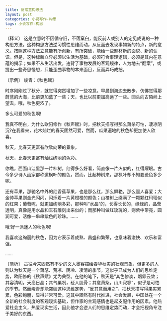 ```yaml
---
title: 反常意构思法
layout: post
categories: 小说写作-构思
tags: 小说写作-构思
---
```


〔释义〕 这是立意时不因循守旧，不落窠臼，能反前人或别人的定见成说的一种构思方法。这种构思方法逆习惯性思维而动，从反面去发现事物新的特点，新的意义。按照这种方法立意能有所创新，有所突破，能给一些题材新的面貌、新的认识。但是，这种标新立异必须以生活为基础，必须符合事理逻辑，必须是其内在意蕴的揭示；如果不从生活出发，违背了事物发展的客观规律，人为地去“翻案”，或提出一些奇思怪想，只能歪曲事物的本来面目，反而弄巧成拙。

〔示例〕 峻青：《秋色赋》

时序刚刚过了秋分，就觉得突然增加了一些凉意。早晨到海边去散步，仿佛觉得那蔚蓝的大海，比前更加蓝了一些；天，也比以前更加高远了一些。回头向古陌岭上望去，哦，秋色更浓了。

多么可爱的秋色啊!

我真不明白，为什么欧阳修作《秋声赋》时，把秋天描写得那么萧杀可怕，凄凉阴沉?在我看来，花木灿烂的春天固然可爱，然而，瓜果遍地的秋色却更加使人欣喜。

秋天，比春天更富有欣欣向荣的景象。

秋天，比春天更富有灿烂绚丽的色彩。

你瞧，西面山洼里那一片柿树，红得多么好看，简直像一片火似的，红得耀眼。古今多少诗人画家都称道枫叶的颜色，然而，比起柿树来，那枫叶却不知要逊色多少呢。

还有苹果，那驰名中外的红香蕉苹果，也是那么红，那么鲜艳，那么逗人喜爱；大金帅苹果则金光闪闪，闪烁着一片黄橙橙的颜色；山楂树上缀满了一颗颗红玛瑙似的红果；葡萄呢，就更加绚丽多彩，那种叫“水晶”的，长得长长的，绿绿的，晶莹透明，真像是用水晶和玉石雕刻出来似的；而那种叫做红玫瑰的，则紫中带亮，圆润可爱，活像一串串紫色的珍珠。……

哦!好一派迷人的秋色啊!

我喜欢这绚丽的秋色，因为它表示着成熟、昌盛和繁荣，也意味着渝快、欢乐和富强。

……

〔简析〕 古往今来固然有不少的文人墨客描绘春华秋实的壮观景象，但更多的人则认为秋天是一个萧瑟、荒凉、阴冷、凄清的季节，这似乎已成为人们的思维定势，欧阳修的《秋声赋》尤为典型。在他的笔下，秋天是“其色惨淡，烟霏云敛；其容清明，天高日晶；其气栗冽，砭人肌骨；其意萧条，山川寂寥”，似乎是可怕的季节。然而峻青却能突破这种思维定势，“反其意而用之”，把秋天描写得果实累累，色彩绚丽，显得非常可爱。这其中固然有时代推进，社会发展，中国处在一个全新的社会制度的客观现实基础，但作家的主观感情也是起支配作用的因素。他热爱社会主义，热爱现实生活，因此他才会逆人们的思维定势而动，才会把视角专注于美好的东西。 